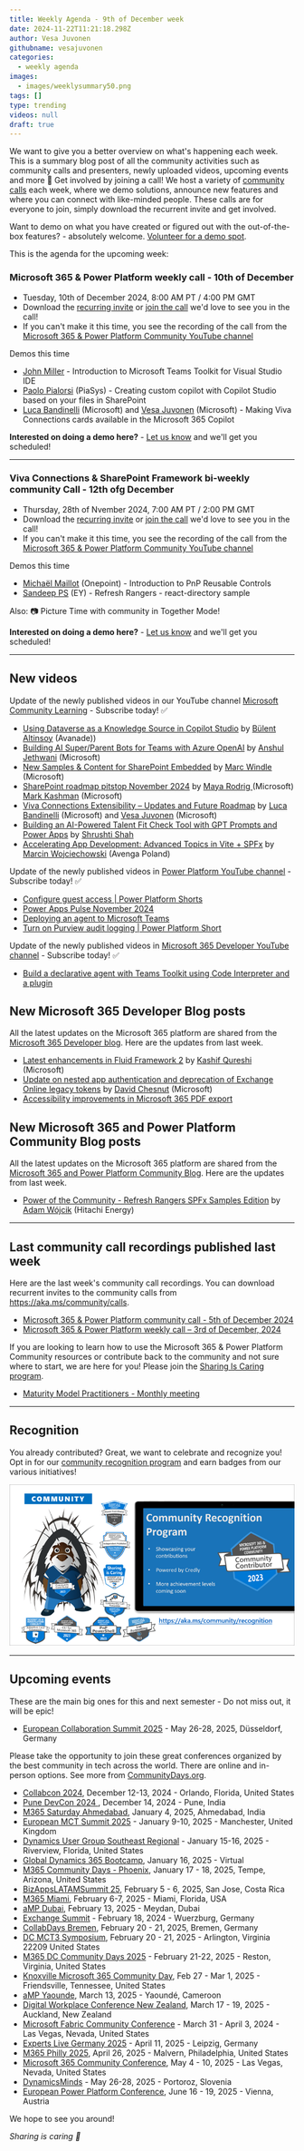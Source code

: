```yaml
---
title: Weekly Agenda - 9th of December week
date: 2024-11-22T11:21:18.298Z
author: Vesa Juvonen
githubname: vesajuvonen
categories:
  - weekly agenda
images:
  - images/weeklysummary50.png
tags: []
type: trending
videos: null
draft: true
---
```


We want to give you a better overview on what's happening each week. This is a summary blog post of all the community activities such as community calls and presenters, newly uploaded videos, upcoming events and more 🚀 
Get involved by joining a call! We host a variety of [community calls](https://aka.ms/community/calls) each week, where we demo solutions, announce new features and where you can connect with like-minded people. These calls are for everyone to join, simply download the recurrent invite and get involved. 

Want to demo on what you have created or figured out with the out-of-the-box features? - absolutely welcome. [Volunteer for a demo spot](https://aka.ms/community/request/demo).

This is the agenda for the upcoming week:

### Microsoft 365 & Power Platform weekly call - 10th of December

* Tuesday, 10th of December 2024, 8:00 AM PT / 4:00 PM GMT
* Download the [recurring invite](https://aka.ms/m365-dev-call) or [join the call](https://aka.ms/m365-dev-call-join) we'd love to see you in the call!
* If you can't make it this time, you see the recording of the call from the [Microsoft 365 & Power Platform Community YouTube channel](https://www.youtube.com/playlist?list=PLR9nK3mnD-OUQOW86tT5dkCRQAVGY7DlH)

Demos this time

* [John Miller](https://www.linkedin.com/in/therealjohn/) - Introduction to Microsoft Teams Toolkit for Visual Studio IDE
* [Paolo Pialorsi](https://www.linkedin.com/in/paolopialorsi/) (PiaSys) - Creating custom copilot with Copilot Studio based on your files in SharePoint
* [Luca Bandinelli](https://www.linkedin.com/in/luca-bandinelli-37b209/)  (Microsoft) and [Vesa Juvonen](https://www.linkedin.com/in/vesajuvonen/) (Microsoft)  - Making Viva Connections cards available in the Microsoft 365 Copilot



**Interested on doing a demo here?** - [Let us know](https://aka.ms/community/request/demo) and we'll get you scheduled!

---

### Viva Connections & SharePoint Framework bi-weekly community Call - 12th ofg December

* Thursday, 28th of Nvember 2024, 7:00 AM PT / 2:00 PM GMT
* Download the [recurring invite](https://aka.ms/spdev-spfx-call) or [join the call](https://aka.ms/spdev-spfx-call-join) we'd love to see you in the call!
* If you can't make it this time, you see the recording of the call from the [Microsoft 365 & Power Platform Community YouTube channel](https://www.youtube.com/watch?v=gAqUr9wa2_0&list=PLR9nK3mnD-OURfm5Ypu-wK52cxBv_gXCA)

Demos this time

* [Michaël Maillot](https://www.linkedin.com/in/micha%C3%ABl-maillot-92b650334/) (Onepoint) - Introduction to PnP Reusable Controls
* [Sandeep PS](https://www.linkedin.com/in/sandeepps1299/) (EY) - Refresh Rangers - react-directory sample

Also: 📷 Picture Time with community in Together Mode!

**Interested on doing a demo here?** - [Let us know](https://aka.ms/community/request/demo) and we'll get you scheduled!

---

## New videos 

Update of the newly published videos in our YouTube channel [Microsoft Community Learning](https://www.youtube.com/@MicrosoftCommunityLearning) - Subscribe today! ✅


* [Using Dataverse as a Knowledge Source in Copilot Studio](https://www.youtube.com/watch?v=UnCEg5JEk0w) by [Bülent Altinsoy](https://www.linkedin.com/in/buelent-altinsoy) (Avanade))
* [Building AI Super/Parent Bots for Teams with Azure OpenAI](https://www.youtube.com/watch?v=gFPXpMuhYBc) by  [Anshul Jethwani](https://www.linkedin.com/in/ajethwani) (Microsoft)
* [New Samples & Content for SharePoint Embedded](https://www.youtube.com/watch?v=KB3Tt-z3zA8) by [Marc Windle](https://www.linkedin.com/in/marc-windle-908b3055/) (Microsoft)
* [SharePoint roadmap pitstop November 2024](https://www.youtube.com/watch?v=sY_nPgVmPtE) by [Maya Rodrig ](https://www.linkedin.com/in/maya-rodrig-95545a2)(Microsoft)  [Mark Kashman](ttps://www.linkedin.com/in/mark-kashman) (Microsoft)
* [Viva Connections Extensibility – Updates and Future Roadmap](https://www.youtube.com/watch?v=AvKJrbzV1TM) by [Luca Bandinelli](https://www.linkedin.com/in/luca-bandinelli-37b209) (Microsoft) and [Vesa Juvonen](https://www.linkedin.com/in/vesajuvonen) (Microsoft)   
* [Building an AI-Powered Talent Fit Check Tool with GPT Prompts and Power Apps](https://www.youtube.com/watch?v=EapMQ8rbV0c) by [Shrushti Shah](https://www.linkedin.com/in/shrushti-shah-bba565162)
* [Accelerating App Development: Advanced Topics in Vite + SPFx](https://www.youtube.com/watch?v=wmrKM_Wliu0) by [Marcin Wojciechowski](https://www.linkedin.com/in/marcin-wojciechowski-17168276) (Avenga Poland) 


Update of the newly published videos in [Power Platform YouTube channel](https://www.youtube.com/@mspowerplatform) - Subscribe today! ✅

* [Configure guest access | Power Platform Shorts](https://www.youtube.com/watch?v=XbGZ9rq1Dik)
* [Power Apps Pulse November 2024](https://www.youtube.com/watch?v=lapN37ywlEY)
* [Deploying an agent to Microsoft Teams](https://www.youtube.com/watch?v=UrmUnHsrB_s)
* [Turn on Purview audit logging | Power Platform Short](https://www.youtube.com/watch?v=UGys8QrnE4U)



Update of the newly published videos in [Microsoft 365 Developer YouTube channel](https://www.youtube.com/@Microsoft365Developer) - Subscribe today! ✅

* [Build a declarative agent with Teams Toolkit using Code Interpreter and a plugin](https://www.youtube.com/watch?v=d_Y7FS10RUk)


## New Microsoft 365 Developer Blog posts

All the latest updates on the Microsoft 365 platform are shared from the [Microsoft 365 Developer blog](https://devblogs.microsoft.com/microsoft365dev/). Here are the updates from last week.

* [Latest enhancements in Fluid Framework 2](https://devblogs.microsoft.com/microsoft365dev/latest-enhancements-in-fluid-framework-2/) by [Kashif Qureshi](https://www.linkedin.com/in/kashq/) (Microsoft)
* [Update on nested app authentication and deprecation of Exchange Online legacy tokens](https://devblogs.microsoft.com/microsoft365dev/naa-and-deprecation-of-legacy-tokens/) by [David Chesnut](https://www.linkedin.com/in/davidpchesnut/) (Microsoft)
* [Accessibility improvements in Microsoft 365 PDF export](https://devblogs.microsoft.com/microsoft365dev/accessibility-improvements-in-microsoft-365-pdf-export/)


## New Microsoft 365 and Power Platform Community Blog posts

All the latest updates on the Microsoft 365 platform are shared from the [Microsoft 365 and Power Platform Community Blog](https://pnp.github.io/blog/). Here are the updates from last week.

* [Power of the Community - Refresh Rangers SPFx Samples Edition](https://pnp.github.io/blog/post/refresh-rangers-spfx-samples-eddition-sum-up/) by [Adam Wójcik](https://www.linkedin.com/in/adam-w%C3%B3jcik-9b7777a6/) (Hitachi Energy)
 

---

## Last community call recordings published last week

Here are the last week's community call recordings. You can download recurrent invites to the community calls from https://aka.ms/community/calls.

* [Microsoft 365 & Power Platform community call - 5th of December 2024](https://www.youtube.com/watch?v=dOkTf-gKQxc)
* [Microsoft 365 & Power Platform weekly call – 3rd of December, 2024](https://www.youtube.com/watch?v=P_INwvm6nMQ)


If you are looking to learn how to use the Microsoft 365 & Power Platform Community resources or contribute back to the community and not sure where to start, we are here for you! Please join the [Sharing Is Caring program](https://pnp.github.io/sharing-is-caring/).

* [Maturity Model Practitioners - Monthly meeting](https://aka.ms/mm4m365/invite)

---

## Recognition

You already contributed? Great, we want to celebrate and recognize you! Opt in for our [community recognition program](https://pnp.github.io/recognitionprogram/) and earn badges from our various initiatives! 

![together-221201.png](images/community-recognization-program.png)

---

## Upcoming events

These are the main big ones for this and next semester - Do not miss out, it will be epic!

* [European Collaboration Summit 2025](https://collabsummit.eu/) - May 26-28, 2025, Düsseldorf, Germany

Please take the opportunity to join these great conferences organized by the best community in tech across the world. There are online and in-person options. See more from [CommunityDays.org](https://www.communitydays.org/).


* [Collabcon 2024](https://www.communitydays.org/event/2024-12-12/collabcon-2024), December 12-13, 2024 - Orlando, Florida, United States
* [Pune DevCon 2024 ](https://www.communitydays.org/event/2024-12-14/pune-devcon-2024), December 14, 2024 - Pune, India
* [M365 Saturday Ahmedabad](https://www.communitydays.org/event/2025-01-04/m365-saturday-ahmedabad-2025), January 4, 2025, Ahmedabad, India
* [European MCT Summit 2025](https://www.communitydays.org/event/2025-01-09/european-mct-summit-2025) - January 9-10, 2025 - Manchester, United Kingdom
* [Dynamics User Group Southeast Regional](https://www.communitydays.org/event/2025-01-15/dynamics-user-group-southeast-regional) - January 15-16, 2025 - Riverview, Florida, United States
* [Global Dynamics 365 Bootcamp](https://www.communitydays.org/event/2025-01-16/global-dynamics-365-bootcamp), January 16, 2025 - Virtual
* [M365 Community Days - Phoenix](https://www.communitydays.org/event/2025-01-17/m365-community-days-phoenix), January 17 - 18, 2025, Tempe, Arizona, United States
* [BizAppsLATAMSummit 25](https://www.communitydays.org/event/2025-02-05/bizappslatamsummit-25), February 5 - 6, 2025,  San Jose, Costa Rica
* [M365 Miami](https://www.communitydays.org/event/2025-02-06/m365-miami), February 6-7, 2025 - Miami, Florida, USA
* [aMP Dubai](https://www.communitydays.org/event/2025-02-13/amp-dubai),  February 13, 2025 -  Meydan, Dubai
* [Exchange Summit](https://www.communitydays.org/event/2025-02-18/exchange-summit-2025) - February 18, 2024 - Wuerzburg, Germany
* [CollabDays Bremen](https://www.communitydays.org/event/2025-02-20/collabdays-bremen), February 20 - 21, 2025, Bremen, Germany
* [DC MCT3 Symposium](https://www.communitydays.org/event/2025-02-20/dc-mct3-symposium), February 20 - 21, 2025 - Arlington, Virginia 22209
United States
* [M365 DC Community Days 2025](https://www.communitydays.org/event/2025-02-21/m365-dc-community-days-2025) - February 21-22, 2025 - Reston, Virginia, United States
* [Knoxville Microsoft 365 Community Day](https://www.communitydays.org/event/2025-02-27/knoxville-microsoft-365-community-day), Feb 27 - Mar 1, 2025 - Friendsville, Tennessee, United States
* [aMP Yaounde](https://www.communitydays.org/event/2025-03-13/amp-yaounde), March 13, 2025 - Yaoundé, Cameroon
* [Digital Workplace Conference New Zealand](https://www.communitydays.org/event/2025-03-18/digital-workplace-conference-new-zealand), March 17 - 19, 2025 - Auckland, New Zealand
* [Microsoft Fabric Community Conference](https://www.communitydays.org/event/2025-03-31/microsoft-fabric-community-conference) - March 31 - April 3, 2024 - Las Vegas, Nevada, United States
* [Experts Live Germany 2025](https://www.communitydays.org/event/2025-04-11/experts-live-germany-2025) - April 11, 2025 - Leipzig, Germany
* [M365 Philly 2025](https://www.communitydays.org/event/2025-04-26/m365-philly-2025), April 26, 2025 - Malvern, Philadelphia, United States
* [Microsoft 365 Community Conference](https://www.communitydays.org/event/2025-05-04/microsoft-365-community-conference), May 4 - 10, 2025 - Las Vegas, Nevada, United States
* [DynamicsMinds](https://www.communitydays.org/event/2025-05-26/dynamicsminds-2025) - May 26-28, 2025 - Portoroz, Slovenia
* [European Power Platform Conference](https://www.communitydays.org/event/2025-06-16/european-power-platform-conference), June 16 - 19, 2025 - Vienna, Austria

We hope to see you around!

_Sharing is caring 🧡_
